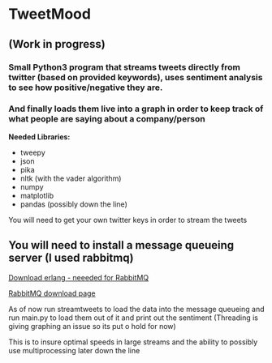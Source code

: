 # TweetMood
## (Work in progress)
### Small Python3 program that streams tweets directly from twitter (based on provided keywords), uses sentiment analysis to see how positive/negative they are.

### And finally loads them live into a graph in order to keep track of what people are saying about a company/person



**Needed Libraries:**

* tweepy
* json
* pika
* nltk (with the vader algorithm)
* numpy
* matplotlib
* pandas (possibly down the line)



You will need to get your own twitter keys in order to stream the tweets

## You will need to install a message queueing server (I used rabbitmq)

[Download erlang - neeeded for RabbitMQ](http://www.erlang.org/downloads)

[RabbitMQ download page](https://www.rabbitmq.com/download.html)

As of now run streamtweets to load the data into the message queueing
and run main.py to load them out of it and print out the sentiment (Threading is giving graphing an issue so its put o hold for now)

This is to insure optimal speeds in large streams and the ability to possibly use multiprocessing later down the line
